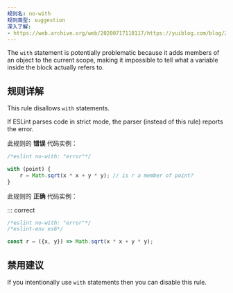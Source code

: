 ```yaml
---
规则名: no-with
规则类型: suggestion
深入了解:
- https://web.archive.org/web/20200717110117/https://yuiblog.com/blog/2006/04/11/with-statement-considered-harmful/
---
```




The `with` statement is potentially problematic because it adds members of an object to the current scope, making it impossible to tell what a variable inside the block actually refers to.

## 规则详解

This rule disallows `with` statements.

If ESLint parses code in strict mode, the parser (instead of this rule) reports the error.

此规则的 **错误** 代码实例：



```js
/*eslint no-with: "error"*/

with (point) {
    r = Math.sqrt(x * x + y * y); // is r a member of point?
}
```

此规则的 **正确** 代码实例：

::: correct

```js
/*eslint no-with: "error"*/
/*eslint-env es6*/

const r = ({x, y}) => Math.sqrt(x * x + y * y);
```

## 禁用建议

If you intentionally use `with` statements then you can disable this rule.
